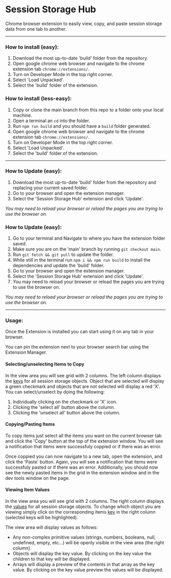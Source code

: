 # Session Storage Hub

Chrome browser extension to easily view, copy, and paste session storage data
from one tab to another.

---

### How to install (easy):

1. Download the most up-to-date 'build' folder from the repository.
2. Open google chrome web browser and navigate to the chrome extension tab
   `chrome://extensions/`.
3. Turn on Developer Mode in the top right corner.
4. Select 'Load Unpacked'.
5. Select the 'build' folder of the extension.

### How to install (less-easy):

1. Copy or clone the main branch from this repo to a folder onto your local
   machine.
2. Open a terminal an `cd` into the folder.
3. Run `npm run build` and you should have a `build` folder generated.
4. Open google chrome web browser and navigate to the chrome extension tab
   `chrome://extensions/`.
5. Turn on Developer Mode in the top right corner.
6. Select 'Load Unpacked'.
7. Select the 'build' folder of the extension.

---

### How to Update (easy):

1. Download the most up-to-date 'build' folder from the repository and replacing
   your current saved folder.
2. Go to your browser and open the extension manager.
3. Select the 'Session Storage Hub' extension and click 'Update'.

_You may need to reload your browser or reload the pages you are trying to use
the browser on._

### How to Update (easy):

1. Go to your terminal and Navigate to where you have the extension folder
   saved.
2. Make sure you are on the 'main' branch by running `git checkout main`.
3. Run `git fetch && git pull` to update the folder.
4. While still in the terminal run `npm i && npm run build` to install the
   dependencies and update the 'build' folder.
5. Go to your browser and open the extension manager.
6. Select the 'Session Storage Hub' extension and click 'Update'.
7. You may need to reload your browser or reload the pages you are trying to use
   the browser on.

_You may need to reload your browser or reload the pages you are trying to use
the browser on._

---

### Usage:

Once the Extension is installed you can start using it on any tab in your
browser.

You can pin the extension next to your browser search bar using the Extension
Manager.

#### Selecting/unselecting Items to Copy

In the view area you will see grid with 2 columns. The left column displays the
<u>keys</u> for all session storage objects. Object that are selected will
display a green checkmark and objects that are not selected will display a red
'X'. You can select/unselect by doing the following:

1. Individually clicking on the checkmark or 'X' icon.
2. Clicking the 'select all' button above the column.
3. Clicking the 'unselect all' button above the column.

#### Copying/Pasting Items

To copy items just select all the items you want on the current browser tab and
click the 'Copy' button at the top of the extension window. You will see a
notification that items were successfuly coppied or if there was an error.

Once coppied you can now navigate to a new tab, open the extension, and click
the 'Paste' button. Again, you will see a notification that items were
successfuly pasted or if there was an error. Additionally, you should now see
the newly pasted items in the grid in the extension window and in the dev tools
window on the page.

#### Viewing Item Values

In the view area you will see grid with 2 columns. The right column displays the
<u>values</u> for all session storage objects. To change which object you are
viewing simply click on the corresponding items <u>key</u> in the right column
(selected keys will be highlighted).

The view area will display values as follows:

-   Any non-complex primitive values (strings, numbers, booleans, null,
    undefined, empty, etc...) will be openly visible in the view area (the right
    column).
-   Objects will display the key value. By clicking on the key value the
    children to that key will be displayed.
-   Arrays will display a preview of the contents in that array as the key
    value. By clicking on the key value preview the values will be displayed.
